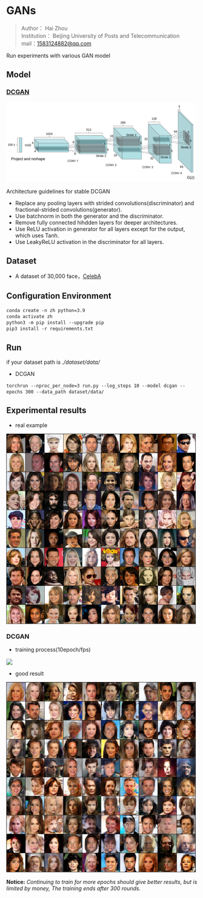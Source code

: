 # GANs
> Author： Hai Zhou\
> Institution： Beijing University of Posts and Telecommunication\
> mail：1583124882@qq.com 

Run experiments with various GAN model

## Model
### [DCGAN](https://arxiv.org/abs/1511.06434)

<img src="Image/DCGAN/dcgan.png" width="500" align=center/>

Architecture guidelines for stable DCGAN
* Replace any pooling layers with strided convolutions(discriminator) and fractional-strided convolutions(generator).
* Use batchnorm in both the generator and the discriminator.
* Remove fully connected hihdden layers for deeper architectures.
* Use ReLU activation in generator for all layers except for the output, which uses Tanh.
* Use LeakyReLU activation in the discriminator for all layers.

## Dataset
* A dataset of 30,000 face，[CelebA](https://drive.google.com/drive/folders/1YRRaC3LWLHorVhFNJPzVqLrUlA10eLEJ)

## Configuration Environment
```
conda create -n zh python=3.9
conda activate zh
python3 -m pip install --upgrade pip
pip3 install -r requirements.txt
```

## Run
if your dataset path is *./dataset/data/*
* DCGAN
```
torchrun --nproc_per_node=3 run.py --log_steps 10 --model dcgan --epochs 300 --data_path dataset/data/
```

## Experimental results
* real example

<img src="Image/real.png" alt="真是样本" width="500" align=center />

### DCGAN
* training process(10epoch/fps)

<img src="Image/DCGAN/train_epoch.gif" width="500" align=center />

* good result

<img src="Image/DCGAN/fake.png" width="500" align=center/>


**Notice:** *Continuing to train for more epochs should give better results, but is limited by money,
The training ends after 300 rounds.*